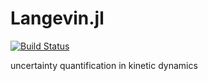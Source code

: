 # Langevin.jl

[![Build Status](https://travis-ci.com/vavrines/SKS.jl.svg?branch=master)](https://travis-ci.com/vavrines/SKS.jl)

uncertainty quantification in kinetic dynamics
